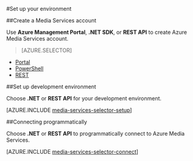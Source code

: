 <properties 
	pageTitle="Set up your environment" 
	description="Set up your environment for developing with Azure Media Services" 
	services="media-services" 
	documentationCenter="" 
	authors="Juliako" 
	manager="dwrede" 
	editor=""/>

<tags 
	ms.service="media-services" 
	ms.workload="media" 
	ms.tgt_pltfrm="na" 
	ms.devlang="na" 
	ms.topic="article" 
	ms.date="04/21/2015" 
	ms.author="juliako"/>

#Set up your environment

##<a id="create_account"></a>Create a Media Services account

Use **Azure Management Portal**, **.NET SDK**, or **REST API** to create Azure Media Services account. 


> [AZURE.SELECTOR]
- [Portal](media-services-create-account.md)
- [PowerShell](media-services-manage-with-powershell.md)
- [REST](https://msdn.microsoft.com/library/azure/dn167014.aspx)

##<a id="setup_dev_env"></a>Set up development environment  

Choose **.NET** or **REST API** for your development environment.

[AZURE.INCLUDE [media-services-selector-setup](../includes/media-services-selector-setup.md)]


##<a id="connect"></a>Connecting programmatically   

Choose **.NET** or **REST API** to programmatically connect to Azure Media Services.

[AZURE.INCLUDE [media-services-selector-connect](../includes/media-services-selector-connect.md)]
